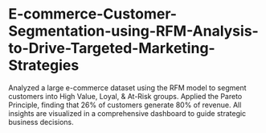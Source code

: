 # E-commerce-Customer-Segmentation-using-RFM-Analysis-to-Drive-Targeted-Marketing-Strategies
Analyzed a large e-commerce dataset using the RFM model to segment customers into High Value, Loyal, &amp; At-Risk groups. Applied the Pareto Principle, finding that 26% of customers generate 80% of revenue. All insights are visualized in a comprehensive dashboard to guide strategic business decisions.
